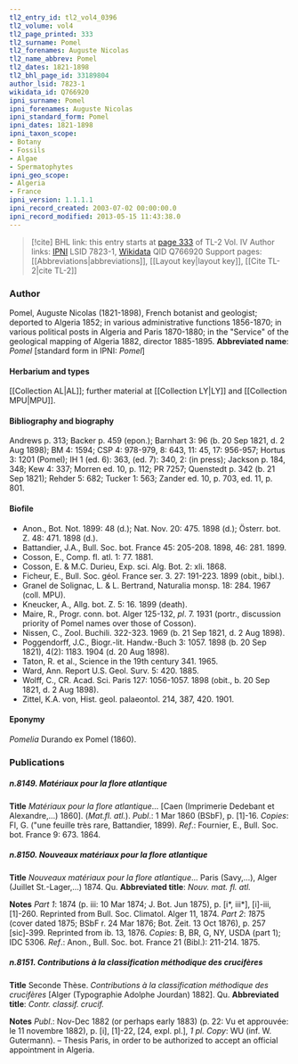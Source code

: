 ```yaml
---
tl2_entry_id: tl2_vol4_0396
tl2_volume: vol4
tl2_page_printed: 333
tl2_surname: Pomel
tl2_forenames: Auguste Nicolas
tl2_name_abbrev: Pomel
tl2_dates: 1821-1898
tl2_bhl_page_id: 33189804
author_lsid: 7823-1
wikidata_id: Q766920
ipni_surname: Pomel
ipni_forenames: Auguste Nicolas
ipni_standard_form: Pomel
ipni_dates: 1821-1898
ipni_taxon_scope: 
- Botany
- Fossils
- Algae
- Spermatophytes
ipni_geo_scope: 
- Algeria
- France
ipni_version: 1.1.1.1
ipni_record_created: 2003-07-02 00:00:00.0
ipni_record_modified: 2013-05-15 11:43:38.0
---
```


> [!cite] BHL link: this entry starts at [page 333](https://www.biodiversitylibrary.org/page/33189804) of TL-2 Vol. IV
> Author links: [IPNI](https://www.ipni.org/a/7823-1) LSID 7823-1, [Wikidata](https://www.wikidata.org/wiki/Q766920) QID Q766920
> Support pages: [[Abbreviations|abbreviations]], [[Layout key|layout key]], [[Cite TL-2|cite TL-2]]

### Author

Pomel, Auguste Nicolas (1821-1898), French botanist and geologist; deported to Algeria 1852; in various administrative functions 1856-1870; in various political posts in Algeria and Paris 1870-1880; in the "Service" of the geological mapping of Algeria 1882, director 1885-1895. 
**Abbreviated name**: *Pomel* \[standard form in IPNI: *Pomel*\]

#### Herbarium and types

[[Collection AL|AL]]; further material at [[Collection LY|LY]] and [[Collection MPU|MPU]].

#### Bibliography and biography

Andrews p. 313; Backer p. 459 (epon.); Barnhart 3: 96 (b. 20 Sep 1821, d. 2 Aug 1898); BM 4: 1594; CSP 4: 978-979, 8: 643, 11: 45, 17: 956-957; Hortus 3: 1201 (Pomel); IH 1 (ed. 6): 363, (ed. 7): 340, 2: (in press); Jackson p. 184, 348; Kew 4: 337; Morren ed. 10, p. 112; PR 7257; Quenstedt p. 342 (b. 21 Sep 1821); Rehder 5: 682; Tucker 1: 563; Zander ed. 10, p. 703, ed. 11, p. 801.

#### Biofile

- Anon., Bot. Not. 1899: 48 (d.); Nat. Nov. 20: 475. 1898 (d.); Österr. bot. Z. 48: 471. 1898 (d.).
- Battandier, J.A., Bull. Soc. bot. France 45: 205-208. 1898, 46: 281. 1899.
- Cosson, E., Comp. fl. atl. 1: 77. 1881.
- Cosson, E. & M.C. Durieu, Exp. sci. Alg. Bot. 2: xli. 1868.
- Ficheur, E., Bull. Soc. géol. France ser. 3. 27: 191-223. 1899 (obit., bibl.).
- Granel de Solignac, L. & L. Bertrand, Naturalia monsp. 18: 284. 1967 (coll. MPU).
- Kneucker, A., Allg. bot. Z. 5: 16. 1899 (death).
- Maire, R., Progr. conn. bot. Alger 125-132, *pl*. 7. 1931 (portr., discussion priority of Pomel names over those of Cosson).
- Nissen, C., Zool. Buchili. 322-323. 1969 (b. 21 Sep 1821, d. 2 Aug 1898).
- Poggendorff, J.C., Biogr.-lit. Handw.-Buch 3: 1057. 1898 (b. 20 Sep 1821), 4(2): 1183. 1904 (d. 20 Aug 1898).
- Taton, R. et al., Science in the 19th century 341. 1965.
- Ward, Ann. Report U.S. Geol. Surv. 5: 420. 1885.
- Wolff, C., CR. Acad. Sci. Paris 127: 1056-1057. 1898 (obit., b. 20 Sep 1821, d. 2 Aug 1898).
- Zittel, K.A. von, Hist. geol. palaeontol. 214, 387, 420. 1901.

#### Eponymy

*Pomelia* Durando ex Pomel (1860).

### Publications

##### n.8149. Matériaux pour la flore atlantique

**Title**
*Matériaux pour la flore atlantique*... \[Caen (Imprimerie Dedebant et Alexandre,...) 1860\]. (*Mat.fl. atl.*).
*Publ*.: 1 Mar 1860 (BSbF), p. \[1\]-16. *Copies*: FI, G. ("une feuille très rare, Battandier, 1899).
*Ref*.: Fournier, E., Bull. Soc. bot. France 9: 673. 1864.

##### n.8150. Nouveaux matériaux pour la flore atlantique

**Title**
*Nouveaux matériaux pour la flore atlantique*... Paris (Savy,...), Alger (Juillet St.-Lager,...) 1874. Qu.
**Abbreviated title**: *Nouv. mat. fl. atl.*

**Notes**
*Part 1*: 1874 (p. iii: 10 Mar 1874; J. Bot. Jun 1875), p. \[i\*, iii\*\], \[i\]-iii, \[1\]-260.
Reprinted from Bull. Soc. Climatol. Alger 11, 1874.
*Part 2*: *1*875 (cover dated 1875; BSbF r. 24 Mar 1876; Bot. Zeit. 13 Oct 1876), p. 257 \[sic\]-399. Reprinted from ib. 13, 1876.
*Copies*: B, BR, G, NY, USDA (part 1); IDC 5306.
*Ref*.: Anon., Bull. Soc. bot. France 21 (Bibl.): 211-214. 1875.

##### n.8151. Contributions à la classification méthodique des crucifères

**Title**
Seconde Thèse. *Contributions à la classification méthodique des crucifères* \[Alger (Typographie Adolphe Jourdan) 1882\]. Qu.
**Abbreviated title**: *Contr. classif. crucif.*

**Notes**
*Publ*.: Nov-Dec 1882 (or perhaps early 1883) (p. 22: Vu et approuvée: le 11 novembre 1882), p. \[i\], \[1\]-22, \[24, expl. pl.\], *1 pl. Copy*: WU (inf. W. Gutermann). – Thesis Paris, in order to be authorized to accept an official appointment in Algeria.

